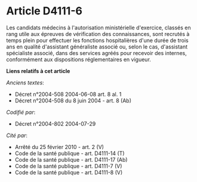 # Article D4111-6

Les candidats médecins à l'autorisation ministérielle d'exercice, classés en rang utile aux épreuves de vérification des
connaissances, sont recrutés à temps plein pour effectuer les fonctions hospitalières d'une durée de trois ans en qualité
d'assistant généraliste associé ou, selon le cas, d'assistant spécialiste associé, dans des services agréés pour recevoir des
internes, conformément aux dispositions réglementaires en vigueur.

**Liens relatifs à cet article**

_Anciens textes_:

  - Décret n°2004-508 2004-06-08 art. 8 al. 1
  - Décret n°2004-508 du 8 juin 2004 - art. 8 (Ab)

_Codifié par_:

  - Décret n°2004-802 2004-07-29

_Cité par_:

  - Arrêté du 25 février 2010 - art. 2 (V)
  - Code de la santé publique - art. D4111-14 (T)
  - Code de la santé publique - art. D4111-17 (Ab)
  - Code de la santé publique - art. D4111-7 (V)
  - Code de la santé publique - art. D4111-8 (V)
